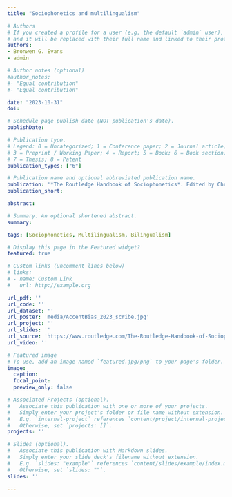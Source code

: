 ```yaml
---
title: "Sociophonetics and multilingualism"

# Authors
# If you created a profile for a user (e.g. the default `admin` user), write the username (folder name) here 
# and it will be replaced with their full name and linked to their profile.
authors:
- Bronwen G. Evans
- admin

# Author notes (optional)
#author_notes:
#- "Equal contribution"
#- "Equal contribution"

date: "2023-10-31"
doi:

# Schedule page publish date (NOT publication's date).
publishDate: 

# Publication type.
# Legend: 0 = Uncategorized; 1 = Conference paper; 2 = Journal article;
# 3 = Preprint / Working Paper; 4 = Report; 5 = Book; 6 = Book section;
# 7 = Thesis; 8 = Patent
publication_types: ["6"]

# Publication name and optional abbreviated publication name.
publication: '*The Routledge Handbook of Sociophonetics*. Edited by Christopher Strelluf. Routledge, 411-430'
publication_short:

abstract: 

# Summary. An optional shortened abstract.
summary: 

tags: [Sociophonetics, Multilingualism, Bilingualism]

# Display this page in the Featured widget?
featured: true

# Custom links (uncomment lines below)
# links:
# - name: Custom Link
#   url: http://example.org

url_pdf: ''
url_code: ''
url_dataset: ''
url_poster: 'media/AccentBias_2023_scribe.jpg'
url_project: ''
url_slides: ''
url_source: 'https://www.routledge.com/The-Routledge-Handbook-of-Sociophonetics/Strelluf/p/book/9780367472795'
url_video: ''

# Featured image
# To use, add an image named `featured.jpg/png` to your page's folder. 
image:
  caption:
  focal_point:
  preview_only: false

# Associated Projects (optional).
#   Associate this publication with one or more of your projects.
#   Simply enter your project's folder or file name without extension.
#   E.g. `internal-project` references `content/project/internal-project/index.md`.
#   Otherwise, set `projects: []`.
projects: ''

# Slides (optional).
#   Associate this publication with Markdown slides.
#   Simply enter your slide deck's filename without extension.
#   E.g. `slides: "example"` references `content/slides/example/index.md`.
#   Otherwise, set `slides: ""`.
slides: ''

---
```

